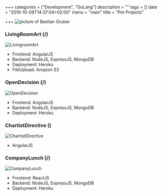 +++
categories = ["Development", "GoLang"]
description = ""
tags = []
date = "2016-10-08T14:37:04+02:00"
menu = "main"
title = "Pet Projects"

+++
<img src="https://s3.eu-central-1.amazonaws.com/gruberb-blog/focus.jpg" alt="picture of Bastian Gruber"/>

### LivingRoomArt (<a href="https://github.com/gruberb/LivingRoomArt"><i class="fa fa-github" aria-hidden="true"></i></a>/<a href="http://livingroomart-frontend.herokuapp.com/"><i class="fa fa-globe" aria-hidden="true"></i></a>)
<img src="https://s3.eu-central-1.amazonaws.com/gruberb-blog/la.png" title="LivingroomArt"/>

- Frontend: AngularJS
- Backend: NodeJS, ExpressJS, MongoDB
- Deployment: Heroku
- FileUpload: Amazon S3

### OpenDecision (<a href="https://github.com/gruberb/OpenDecision"><i class="fa fa-github" aria-hidden="true"></i></a>/<a href="https://opendecision-frontend.herokuapp.com/#/registration"><i class="fa fa-globe" aria-hidden="true"></i></a>)
<img src="https://s3.eu-central-1.amazonaws.com/gruberb-blog/od.png" title="OpenDecision"/>

 - Frontend: AngularJS
 - Backend: NodeJS, ExpressJS, MongoDB
 - Deployment: Heroku


### ChartistDirective (<a href="https://github.com/gruberb/chartistAngularDirective"><i class="fa fa-github" aria-hidden="true"></i></a>)
<img src="https://s3.eu-central-1.amazonaws.com/gruberb-blog/ca.png" title="ChartistDirective"/>

 - AngularJS

### CompanyLunch (<a href="https://github.com/gruberb/CompanyLunch"><i class="fa fa-github" aria-hidden="true"></i></a>/<a href="https://companylunch-frontend.herokuapp.com/"><i class="fa fa-globe" aria-hidden="true"></i></a>)
<img src="https://s3.eu-central-1.amazonaws.com/gruberb-blog/rr.png" title="CompanyLunch"/>

- Frontend: ReactJS
- Backend: NodeJS, ExpressJS, MongoDB
- Deployment: Heroku
